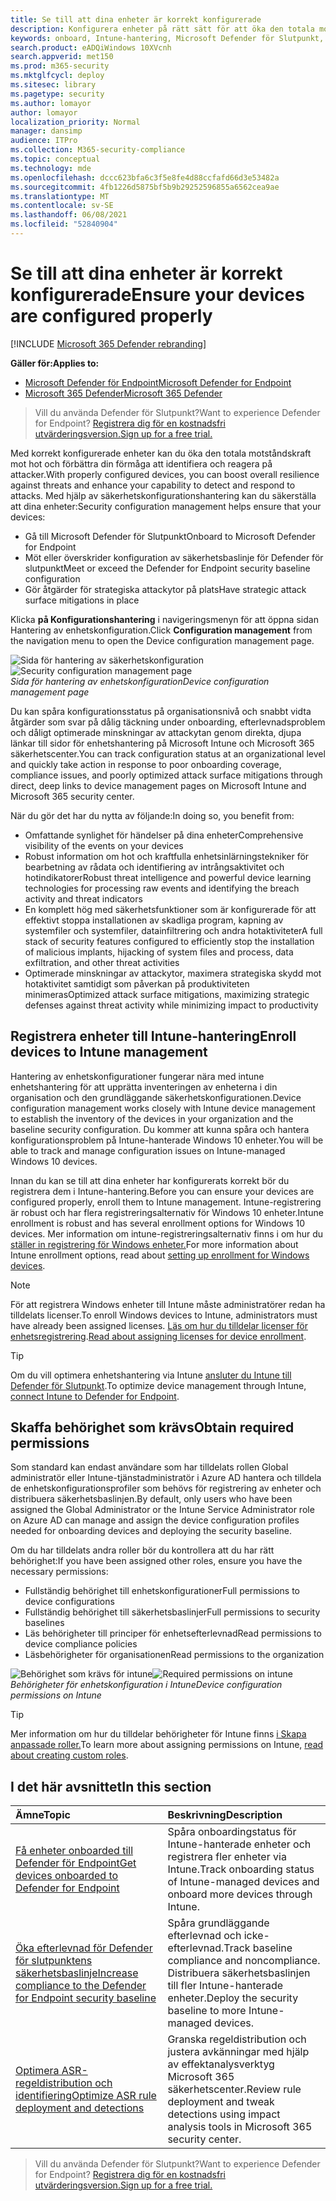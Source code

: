 ```yaml
---
title: Se till att dina enheter är korrekt konfigurerade
description: Konfigurera enheter på rätt sätt för att öka den totala motståndskraften mot hot och förbättra din förmåga att identifiera och reagera på attacker.
keywords: onboard, Intune-hantering, Microsoft Defender för Slutpunkt, Microsoft Defender, Windows Defender, minskning av attackytan, ASR, säkerhetsbaslinje
search.product: eADQiWindows 10XVcnh
search.appverid: met150
ms.prod: m365-security
ms.mktglfcycl: deploy
ms.sitesec: library
ms.pagetype: security
ms.author: lomayor
author: lomayor
localization_priority: Normal
manager: dansimp
audience: ITPro
ms.collection: M365-security-compliance
ms.topic: conceptual
ms.technology: mde
ms.openlocfilehash: dccc623bfa6c3f5e8fe4d88ccfafd66d3e53482a
ms.sourcegitcommit: 4fb1226d5875bf5b9b29252596855a6562cea9ae
ms.translationtype: MT
ms.contentlocale: sv-SE
ms.lasthandoff: 06/08/2021
ms.locfileid: "52840904"
---
```

# <a name="ensure-your-devices-are-configured-properly"></a><span data-ttu-id="f7f52-104">Se till att dina enheter är korrekt konfigurerade</span><span class="sxs-lookup"><span data-stu-id="f7f52-104">Ensure your devices are configured properly</span></span>

[!INCLUDE [Microsoft 365 Defender rebranding](../../includes/microsoft-defender.md)]

<span data-ttu-id="f7f52-105">**Gäller för:**</span><span class="sxs-lookup"><span data-stu-id="f7f52-105">**Applies to:**</span></span>
- [<span data-ttu-id="f7f52-106">Microsoft Defender för Endpoint</span><span class="sxs-lookup"><span data-stu-id="f7f52-106">Microsoft Defender for Endpoint</span></span>](https://go.microsoft.com/fwlink/p/?linkid=2154037)
- [<span data-ttu-id="f7f52-107">Microsoft 365 Defender</span><span class="sxs-lookup"><span data-stu-id="f7f52-107">Microsoft 365 Defender</span></span>](https://go.microsoft.com/fwlink/?linkid=2118804)

><span data-ttu-id="f7f52-108">Vill du använda Defender för Slutpunkt?</span><span class="sxs-lookup"><span data-stu-id="f7f52-108">Want to experience Defender for Endpoint?</span></span> [<span data-ttu-id="f7f52-109">Registrera dig för en kostnadsfri utvärderingsversion.</span><span class="sxs-lookup"><span data-stu-id="f7f52-109">Sign up for a free trial.</span></span>](https://www.microsoft.com/microsoft-365/windows/microsoft-defender-atp?ocid=docs-wdatp-onboardconfigure-abovefoldlink)

<span data-ttu-id="f7f52-110">Med korrekt konfigurerade enheter kan du öka den totala motståndskraft mot hot och förbättra din förmåga att identifiera och reagera på attacker.</span><span class="sxs-lookup"><span data-stu-id="f7f52-110">With properly configured devices, you can boost overall resilience against threats and enhance your capability to detect and respond to attacks.</span></span> <span data-ttu-id="f7f52-111">Med hjälp av säkerhetskonfigurationshantering kan du säkerställa att dina enheter:</span><span class="sxs-lookup"><span data-stu-id="f7f52-111">Security configuration management helps ensure that your devices:</span></span>

- <span data-ttu-id="f7f52-112">Gå till Microsoft Defender för Slutpunkt</span><span class="sxs-lookup"><span data-stu-id="f7f52-112">Onboard to Microsoft Defender for Endpoint</span></span>
- <span data-ttu-id="f7f52-113">Möt eller överskrider konfiguration av säkerhetsbaslinje för Defender för slutpunkt</span><span class="sxs-lookup"><span data-stu-id="f7f52-113">Meet or exceed the Defender for Endpoint security baseline configuration</span></span>
- <span data-ttu-id="f7f52-114">Gör åtgärder för strategiska attackytor på plats</span><span class="sxs-lookup"><span data-stu-id="f7f52-114">Have strategic attack surface mitigations in place</span></span>

<span data-ttu-id="f7f52-115">Klicka **på Konfigurationshantering** i navigeringsmenyn för att öppna sidan Hantering av enhetskonfiguration.</span><span class="sxs-lookup"><span data-stu-id="f7f52-115">Click **Configuration management** from the navigation menu to open the Device configuration management page.</span></span>

<span data-ttu-id="f7f52-116">![Sida för hantering av säkerhetskonfiguration](images/secconmgmt_main.png)</span><span class="sxs-lookup"><span data-stu-id="f7f52-116">![Security configuration management page](images/secconmgmt_main.png)</span></span><br>
<span data-ttu-id="f7f52-117">*Sida för hantering av enhetskonfiguration*</span><span class="sxs-lookup"><span data-stu-id="f7f52-117">*Device configuration management page*</span></span>

<span data-ttu-id="f7f52-118">Du kan spåra konfigurationsstatus på organisationsnivå och snabbt vidta åtgärder som svar på dålig täckning under onboarding, efterlevnadsproblem och dåligt optimerade minskningar av attackytan genom direkta, djupa länkar till sidor för enhetshantering på Microsoft Intune och Microsoft 365 säkerhetscenter.</span><span class="sxs-lookup"><span data-stu-id="f7f52-118">You can track configuration status at an organizational level and quickly take action in response to poor onboarding coverage, compliance issues, and poorly optimized attack surface mitigations through direct, deep links to device management pages on Microsoft Intune and Microsoft 365 security center.</span></span>

<span data-ttu-id="f7f52-119">När du gör det har du nytta av följande:</span><span class="sxs-lookup"><span data-stu-id="f7f52-119">In doing so, you benefit from:</span></span>
- <span data-ttu-id="f7f52-120">Omfattande synlighet för händelser på dina enheter</span><span class="sxs-lookup"><span data-stu-id="f7f52-120">Comprehensive visibility of the events on your devices</span></span>
- <span data-ttu-id="f7f52-121">Robust information om hot och kraftfulla enhetsinlärningstekniker för bearbetning av rådata och identifiering av intrångsaktivitet och hotindikatorer</span><span class="sxs-lookup"><span data-stu-id="f7f52-121">Robust threat intelligence and powerful device learning technologies for processing raw events and identifying the breach activity and threat indicators</span></span>
- <span data-ttu-id="f7f52-122">En komplett hög med säkerhetsfunktioner som är konfigurerade för att effektivt stoppa installationen av skadliga program, kapning av systemfiler och systemfiler, datainfiltrering och andra hotaktiviteter</span><span class="sxs-lookup"><span data-stu-id="f7f52-122">A full stack of security features configured to efficiently stop the installation of malicious implants, hijacking of system files and process, data exfiltration, and other threat activities</span></span>
- <span data-ttu-id="f7f52-123">Optimerade minskningar av attackytor, maximera strategiska skydd mot hotaktivitet samtidigt som påverkan på produktiviteten minimeras</span><span class="sxs-lookup"><span data-stu-id="f7f52-123">Optimized attack surface mitigations, maximizing strategic defenses against threat activity while minimizing impact to productivity</span></span>

## <a name="enroll-devices-to-intune-management"></a><span data-ttu-id="f7f52-124">Registrera enheter till Intune-hantering</span><span class="sxs-lookup"><span data-stu-id="f7f52-124">Enroll devices to Intune management</span></span>

<span data-ttu-id="f7f52-125">Hantering av enhetskonfigurationer fungerar nära med intune enhetshantering för att upprätta inventeringen av enheterna i din organisation och den grundläggande säkerhetskonfigurationen.</span><span class="sxs-lookup"><span data-stu-id="f7f52-125">Device configuration management works closely with Intune device management to establish the inventory of the devices in your organization and the baseline security configuration.</span></span> <span data-ttu-id="f7f52-126">Du kommer att kunna spåra och hantera konfigurationsproblem på Intune-hanterade Windows 10 enheter.</span><span class="sxs-lookup"><span data-stu-id="f7f52-126">You will be able to track and manage configuration issues on Intune-managed Windows 10 devices.</span></span>

<span data-ttu-id="f7f52-127">Innan du kan se till att dina enheter har konfigurerats korrekt bör du registrera dem i Intune-hantering.</span><span class="sxs-lookup"><span data-stu-id="f7f52-127">Before you can ensure your devices are configured properly, enroll them to Intune management.</span></span> <span data-ttu-id="f7f52-128">Intune-registrering är robust och har flera registreringsalternativ för Windows 10 enheter.</span><span class="sxs-lookup"><span data-stu-id="f7f52-128">Intune enrollment is robust and has several enrollment options for Windows 10 devices.</span></span> <span data-ttu-id="f7f52-129">Mer information om intune-registreringsalternativ finns i om hur du [ställer in registrering för Windows enheter.](/intune/windows-enroll)</span><span class="sxs-lookup"><span data-stu-id="f7f52-129">For more information about Intune enrollment options, read about [setting up enrollment for Windows devices](/intune/windows-enroll).</span></span>

>[!NOTE]
><span data-ttu-id="f7f52-130">För att registrera Windows enheter till Intune måste administratörer redan ha tilldelats licenser.</span><span class="sxs-lookup"><span data-stu-id="f7f52-130">To enroll Windows devices to Intune, administrators must have already been assigned licenses.</span></span> <span data-ttu-id="f7f52-131">[Läs om hur du tilldelar licenser för enhetsregistrering](/intune/licenses-assign).</span><span class="sxs-lookup"><span data-stu-id="f7f52-131">[Read about assigning licenses for device enrollment](/intune/licenses-assign).</span></span>

>[!TIP] 
><span data-ttu-id="f7f52-132">Om du vill optimera enhetshantering via Intune [ansluter du Intune till Defender för Slutpunkt](/intune/advanced-threat-protection#enable-windows-defender-atp-in-intune).</span><span class="sxs-lookup"><span data-stu-id="f7f52-132">To optimize device management through Intune, [connect Intune to Defender for Endpoint](/intune/advanced-threat-protection#enable-windows-defender-atp-in-intune).</span></span>

## <a name="obtain-required-permissions"></a><span data-ttu-id="f7f52-133">Skaffa behörighet som krävs</span><span class="sxs-lookup"><span data-stu-id="f7f52-133">Obtain required permissions</span></span>
<span data-ttu-id="f7f52-134">Som standard kan endast användare som har tilldelats rollen Global administratör eller Intune-tjänstadministratör i Azure AD hantera och tilldela de enhetskonfigurationsprofiler som behövs för registrering av enheter och distribuera säkerhetsbaslinjen.</span><span class="sxs-lookup"><span data-stu-id="f7f52-134">By default, only users who have been assigned the Global Administrator or the Intune Service Administrator role on Azure AD can manage and assign the device configuration profiles needed for onboarding devices and deploying the security baseline.</span></span>

<span data-ttu-id="f7f52-135">Om du har tilldelats andra roller bör du kontrollera att du har rätt behörighet:</span><span class="sxs-lookup"><span data-stu-id="f7f52-135">If you have been assigned other roles, ensure you have the necessary permissions:</span></span>

- <span data-ttu-id="f7f52-136">Fullständig behörighet till enhetskonfigurationer</span><span class="sxs-lookup"><span data-stu-id="f7f52-136">Full permissions to device configurations</span></span>
- <span data-ttu-id="f7f52-137">Fullständig behörighet till säkerhetsbaslinjer</span><span class="sxs-lookup"><span data-stu-id="f7f52-137">Full permissions to security baselines</span></span>
- <span data-ttu-id="f7f52-138">Läs behörigheter till principer för enhetsefterlevnad</span><span class="sxs-lookup"><span data-stu-id="f7f52-138">Read permissions to device compliance policies</span></span>
- <span data-ttu-id="f7f52-139">Läsbehörigheter för organisationen</span><span class="sxs-lookup"><span data-stu-id="f7f52-139">Read permissions to the organization</span></span>

<span data-ttu-id="f7f52-140">![Behörighet som krävs för intune](images/secconmgmt_intune_permissions.png)</span><span class="sxs-lookup"><span data-stu-id="f7f52-140">![Required permissions on intune](images/secconmgmt_intune_permissions.png)</span></span><br>
<span data-ttu-id="f7f52-141">*Behörigheter för enhetskonfiguration i Intune*</span><span class="sxs-lookup"><span data-stu-id="f7f52-141">*Device configuration permissions on Intune*</span></span>

>[!TIP] 
><span data-ttu-id="f7f52-142">Mer information om hur du tilldelar behörigheter för Intune finns [i Skapa anpassade roller.](/intune/create-custom-role#to-create-a-custom-role)</span><span class="sxs-lookup"><span data-stu-id="f7f52-142">To learn more about assigning permissions on Intune, [read about creating custom roles](/intune/create-custom-role#to-create-a-custom-role).</span></span>

## <a name="in-this-section"></a><span data-ttu-id="f7f52-143">I det här avsnittet</span><span class="sxs-lookup"><span data-stu-id="f7f52-143">In this section</span></span>
<span data-ttu-id="f7f52-144">Ämne</span><span class="sxs-lookup"><span data-stu-id="f7f52-144">Topic</span></span> | <span data-ttu-id="f7f52-145">Beskrivning</span><span class="sxs-lookup"><span data-stu-id="f7f52-145">Description</span></span>
:---|:---
[<span data-ttu-id="f7f52-146">Få enheter onboarded till Defender för Endpoint</span><span class="sxs-lookup"><span data-stu-id="f7f52-146">Get devices onboarded to Defender for Endpoint</span></span>](configure-machines-onboarding.md)| <span data-ttu-id="f7f52-147">Spåra onboardingstatus för Intune-hanterade enheter och registrera fler enheter via Intune.</span><span class="sxs-lookup"><span data-stu-id="f7f52-147">Track onboarding status of Intune-managed devices and onboard more devices through Intune.</span></span> 
[<span data-ttu-id="f7f52-148">Öka efterlevnad för Defender för slutpunktens säkerhetsbaslinje</span><span class="sxs-lookup"><span data-stu-id="f7f52-148">Increase compliance to the Defender for Endpoint security baseline</span></span>](configure-machines-security-baseline.md) | <span data-ttu-id="f7f52-149">Spåra grundläggande efterlevnad och icke-efterlevnad.</span><span class="sxs-lookup"><span data-stu-id="f7f52-149">Track baseline compliance and noncompliance.</span></span> <span data-ttu-id="f7f52-150">Distribuera säkerhetsbaslinjen till fler Intune-hanterade enheter.</span><span class="sxs-lookup"><span data-stu-id="f7f52-150">Deploy the security baseline to more Intune-managed devices.</span></span>
[<span data-ttu-id="f7f52-151">Optimera ASR-regeldistribution och identifiering</span><span class="sxs-lookup"><span data-stu-id="f7f52-151">Optimize ASR rule deployment and detections</span></span>](configure-machines-asr.md) | <span data-ttu-id="f7f52-152">Granska regeldistribution och justera avkänningar med hjälp av effektanalysverktyg Microsoft 365 säkerhetscenter.</span><span class="sxs-lookup"><span data-stu-id="f7f52-152">Review rule deployment and tweak detections using impact analysis tools in Microsoft 365 security center.</span></span>

><span data-ttu-id="f7f52-153">Vill du använda Defender för Slutpunkt?</span><span class="sxs-lookup"><span data-stu-id="f7f52-153">Want to experience Defender for Endpoint?</span></span> [<span data-ttu-id="f7f52-154">Registrera dig för en kostnadsfri utvärderingsversion.</span><span class="sxs-lookup"><span data-stu-id="f7f52-154">Sign up for a free trial.</span></span>](https://www.microsoft.com/microsoft-365/windows/microsoft-defender-atp?ocid=docs-wdatp-onboardconfigure-belowfoldlink)

